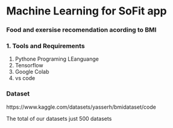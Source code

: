 # Machine Learning for SoFit app

<h3>Food and exersise recomendation acording to BMI</h3>
<h3>1. Tools and Requirements</h3>
<p>
  <ol>
    <li>Pythone Programing LEanguange</li>
    <li>Tensorflow</li>
    <li>Google Colab</li>
    <li>vs code</li>
  </ol>
</p>

<h3>Dataset</h3>
<p>https://www.kaggle.com/datasets/yasserh/bmidataset/code</p>
<p>The total of our datasets just 500 datasets</p>
